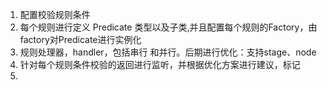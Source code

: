 1. 配置校验规则条件
2. 每个规则进行定义 Predicate 类型以及子类,并且配置每个规则的Factory，由factory对Predicate进行实例化
3. 规则处理器，handler，包括串行 和并行。后期进行优化：支持stage、node
4. 针对每个规则条件校验的返回进行监听，并根据优化方案进行建议，标记
5. 